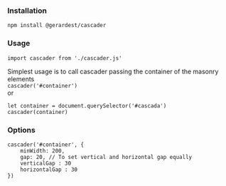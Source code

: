 ### Installation

`npm install @gerardest/cascader`

### Usage

`import cascader from './cascader.js'`

Simplest usage is to call cascader passing the container of the masonry elements  
`cascader('#container')`  
or
~~~
let container = document.querySelector('#cascada')
cascader(container)
~~~

### Options
~~~
cascader('#container', {
    minWidth: 200,
    gap: 20, // To set vertical and horizontal gap equally
    verticalGap : 30
    horizontalGap : 30
})
~~~
